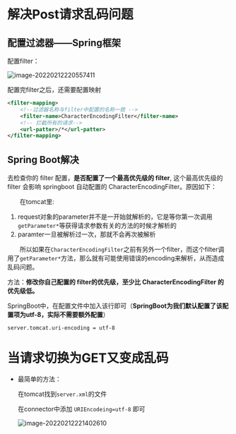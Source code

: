 # 解决Post请求乱码问题



## 配置过滤器——Spring框架

配置filter：

![image-20220212220557411](C:\Users\26442\AppData\Roaming\Typora\typora-user-images\image-20220212220557411.png)

配置完filter之后，还需要配置映射

```xml
<filter-mapping>
    <!--过滤器名称与filter中配置的名称一致 -->
	<filter-name>CharacterEncodingFilter</filter-name>
    <!-- 拦截所有的请求-->
    <url-patter>/*</url-patter>
</filter-mapping>
```



## Spring Boot解决

去检查你的 filter 配置，**是否配置了一个最高优先级的 filter**, 这个最高优先级的 filter 会影响 springboot 自动配置的 CharacterEncodingFilter。原因如下：

　　在tomcat里:

1. request对象的parameter并不是一开始就解析的，它是等你第一次调用`getParameter*`等获得请求参数有关的方法的时候才解析的
2. paramter一旦被解析过一次，那就不会再次被解析

　　所以如果在`CharacterEncodingFilter`之前有另外一个filter，而这个filter调用了`getParameter*`方法，那么就有可能使用错误的encoding来解析，从而造成乱码问题。

方法：**修改你自己配置的 filter的优先级，至少比 CharacterEncodingFilter 的优先级低。**



SpringBoot中，在配置文件中加入该行即可（**SpringBoot为我们默认配置了该配置项为utf-8，实际不需要额外配置**）

```properties
server.tomcat.uri-encoding = utf-8
```



# 当请求切换为GET又变成乱码

* 最简单的方法：

  在tomcat找到`server.xml`的文件

  在connector中添加 `URIEncodeing=utf-8` 即可

  ![image-20220212221402610](C:\Users\26442\AppData\Roaming\Typora\typora-user-images\image-20220212221402610.png)

